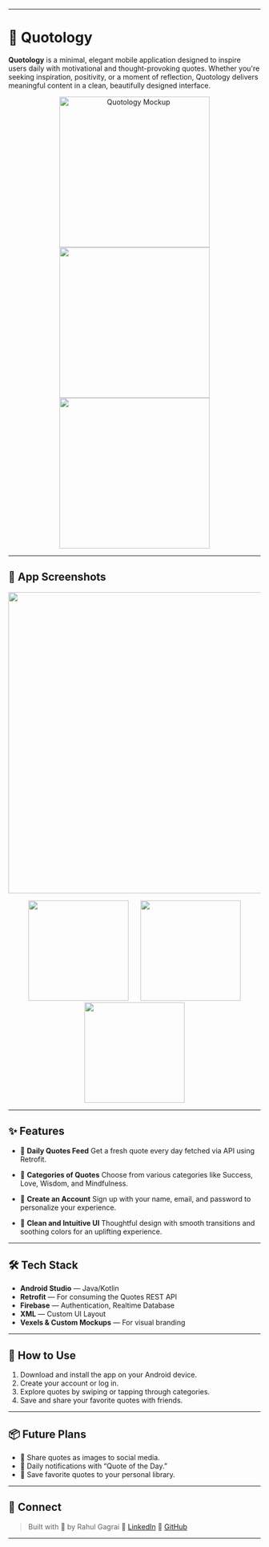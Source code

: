 
---

# 📱 Quotology

**Quotology** is a minimal, elegant mobile application designed to inspire users daily with motivational and thought-provoking quotes. Whether you're seeking inspiration, positivity, or a moment of reflection, Quotology delivers meaningful content in a clean, beautifully designed interface.

<p align="center">
  <img src="https://github.com/user-attachments/assets/859b22c9-8140-476d-848c-c31cd1864d47" width="300" alt="Quotology Mockup" style="margin: 0 10px;"/>
  <img src="https://github.com/user-attachments/assets/879341d2-52fa-4d9b-b31b-a546cd46ba57" width="300" style="margin: 0 10px;"/>
  <img src="https://github.com/user-attachments/assets/1b86ccb1-28f4-4f57-bbe7-194b8eda7da8" width="300" style="margin: 0 10px;"/>
</p>

---

## 📸 App Screenshots

<p align="center">
  <img src="https://github.com/user-attachments/assets/e8c9da34-9187-48fb-8fc3-c0da08332798" width="600"/>
</p>

<p align="center">
  <img src="https://github.com/user-attachments/assets/375710a6-6ba4-4003-8ce0-0c99af3c1589" width="200" style="margin: 0 10px;"/>
  <img src="https://github.com/user-attachments/assets/fb84db96-ce47-47ab-8b6d-dd290e4f71f2" width="200" style="margin: 0 10px;"/>
  <img src="https://github.com/user-attachments/assets/f461e2eb-f115-411e-a36e-0ae611e97a1e" width="200" style="margin: 0 10px;"/>
</p>

---

## ✨ Features

* 📖 **Daily Quotes Feed**
  Get a fresh quote every day fetched via API using Retrofit.

* 🧠 **Categories of Quotes**
  Choose from various categories like Success, Love, Wisdom, and Mindfulness.

* 🧾 **Create an Account**
  Sign up with your name, email, and password to personalize your experience.

* 📲 **Clean and Intuitive UI**
  Thoughtful design with smooth transitions and soothing colors for an uplifting experience.

---

## 🛠️ Tech Stack

* **Android Studio** — Java/Kotlin
* **Retrofit** — For consuming the Quotes REST API
* **Firebase** — Authentication, Realtime Database
* **XML** — Custom UI Layout
* **Vexels & Custom Mockups** — For visual branding

---

## 🚀 How to Use

1. Download and install the app on your Android device.
2. Create your account or log in.
3. Explore quotes by swiping or tapping through categories.
4. Save and share your favorite quotes with friends.

---

## 📦 Future Plans

* 💬 Share quotes as images to social media.
* 🧭 Daily notifications with “Quote of the Day.”
* 📌 Save favorite quotes to your personal library.

---

## 📩 Connect

> Built with 💜 by Rahul Gagrai
> 💼 [LinkedIn](https://www.linkedin.com/in/rahul-gagrai-0552b824a)
> 🐙 [GitHub](https://github.com/rahulgagrai25)

---
